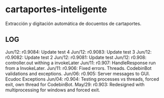 # cartaportes-inteligente
Extracción y digitación automática de docuentos de cartaportes.

## LOG
Jun/12: r0.9084: Update test 4
Jun/12: r0.9083: Update test 3
Jun/12: r0.9082: Update test 2
Jun/12: r0.9081: Update test
Jun/12: r0.908:  controller.out withing a invokeLater
Jun/11: r0.907:  HandleResponse run from a InvokeLater.
Jun/11: r0.906:  Fixed errors. Threads. CodebinBot validations and exceptions.
Jun/06: r0.905:  Server messages to GUI. Ecudoc Exceptions 
Jun/04: r0.904:  Testing processes vs threads, forced exit, own thread for CodebinBot.
May/29: r0.903:  Redesigned with multiprocessing for windows and forced exit.


